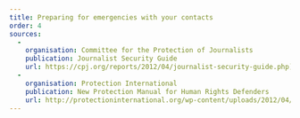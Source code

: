 ```yaml
---
title: Preparing for emergencies with your contacts
order: 4
sources:
  -
    organisation: Committee for the Protection of Journalists
    publication: Journalist Security Guide
    url: https://cpj.org/reports/2012/04/journalist-security-guide.php)
  -
    organisation: Protection International
    publication: New Protection Manual for Human Rights Defenders
    url: http://protectioninternational.org/wp-content/uploads/2012/04/1-7_Manual_English_3rdEd.pdf
---
```

